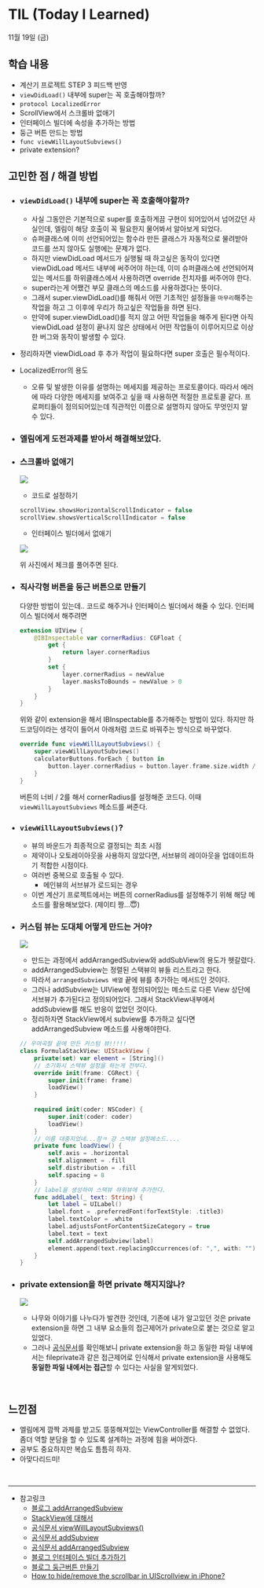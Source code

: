 # TIL (Today I Learned)


11월 19일 (금)

## 학습 내용
- 계산기 프로젝트 STEP 3 피드백 반영
- `viewDidLoad()` 내부에 super는 꼭 호출해야할까?
- `protocol LocalizedError`
- ScrollView에서 스크롤바 없애기
- 인터페이스 빌더에 속성을 추가하는 방법
- 둥근 버튼 만드는 방법
- `func viewWillLayoutSubviews()`
- private extension?
&nbsp;

## 고민한 점 / 해결 방법
- ### `viewDidLoad()` 내부에 super는 꼭 호출해야할까?
    - 사실 그동안은 기본적으로 super를 호출하게끔 구현이 되어있어서 넘어갔던 사실인데, 엘림이 해당 호출이 꼭 필요한지 물어봐서 알아보게 되었다.
    - 슈퍼클래스에 이미 선언되어있는 함수라 만든 클래스가 자동적으로 물려받아 코드를 쓰지 않아도 실행에는 문제가 없다.
    - 하지만 viewDidLoad 메서드가 실행될 때 하고싶은 동작이 있다면 viewDidLoad 메서드 내부에 써주어야 하는데, 이미 슈퍼클래스에 선언되어져 있는 메서드를 하위클래스에서 사용하려면 override 전치자를 써주어야 한다.
    - super라는게 어쨌건 부모 클래스의 메소드를 사용하겠다는 뜻이다.
    - 그래서 super.viewDidLoad()를 해줘서 어떤 기초적인 설정들을 `마무리`해주는 작업을 하고 그 이후에 우리가 하고싶은 작업들을 하면 된다.
    - 만약에 super.viewDidLoad()를 적지 않고 어떤 작업들을 해주게 된다면 아직 viewDidLoad 설정이 끝나지 않은 상태에서 어떤 작업들이 이루어지므로 이상한 버그와 동작이 발생할 수 있다.
- 정리하자면 viewDidLoad 후 추가 작업이 필요하다면 super 호출은 필수적이다.
- LocalizedError의 용도
    - 오류 및 발생한 이유를 설명하는 메세지를 제공하는 프로토콜이다. 따라서 에러에 따라 다양한 메세지를 보여주고 싶을 때 사용하면 적절한 프로토콜 같다. 프로퍼티들이 정의되어있는데 직관적인 이름으로 설명하지 않아도 무엇인지 알 수 있다.
- ### 엘림에게 도전과제를 받아서 해결해보았다.
- ### 스크롤바 없애기

    ![](https://i.imgur.com/fPcCuik.png)

    - 코드로 설정하기
    ```swift
    scrollView.showsHorizontalScrollIndicator = false 
    scrollView.showsVerticalScrollIndicator = false
    ```
    - 인터페이스 빌더에서 없애기
    
    ![](https://i.imgur.com/rOkoBw3.png)
    
    위 사진에서 체크를 풀어주면 된다.
- ### 직사각형 버튼을 둥근 버튼으로 만들기
    다양한 방법이 있는데.. 코드로 해주거나 인터페이스 빌더에서 해줄 수 있다. 인터페이스 빌더에서 해주려면  
    ```swift
    extension UIView {
        @IBInspectable var cornerRadius: CGFloat {
            get {
                return layer.cornerRadius
            }
            set {
                layer.cornerRadius = newValue
                layer.masksToBounds = newValue > 0
            }
        }
    }
    ```
    위와 같이 extension을 해서 IBInspectable를 추가해주는 방법이 있다. 하지만 하드코딩이라는 생각이 들어서 아래처럼 코드로 바꿔주는 방식으로 바꾸었다.
    ```swift
    override func viewWillLayoutSubviews() {
        super.viewWillLayoutSubviews()
        calculatorButtons.forEach { button in
            button.layer.cornerRadius = button.layer.frame.size.width / 2
        }
    }
    ```
    버튼의 너비 / 2를 해서 cornerRadius를 설정해준 코드다.
    이때 `viewWillLayoutSubviews` 메소드를 써준다.
- ### `viewWillLayoutSubviews()`?
    - 뷰의 바운드가 최종적으로 결정되는 최초 시점
    - 제약이나 오토레이아웃을 사용하지 않았다면, 서브뷰의 레이아웃을 업데이트하기 적합한 시점이다.
    - 여러번 중복으로 호출될 수 있다.
        - 메인뷰의 서브뷰가 로드되는 경우
    - 이번 계산기 프로젝트에서는 버튼의 cornerRadius를 설정해주기 위해 해당 메소드를 활용해보았다. (제이티 짱...😇)
- ### 커스텀 뷰는 도대체 어떻게 만드는 거야?
    ![](https://i.imgur.com/qs5GqaX.png)

    - 만드는 과정에서 addArrangedSubview와 addSubView의 용도가 헷갈렸다.
    - addArrangedSubview는 정렬된 스택뷰의 뷰들 리스트라고 한다.
    - 따라서 `arrangedSubviews 배열` 끝에 뷰를 추가하는 메서드인 것이다.
    - 그러나 addSubview는 UIView에 정의되어있는 메소드로 다른 View 상단에 서브뷰가 추가된다고 정의되어있다. 그래서 StackView내부에서 addSubview를 해도 반응이 없었던 것이다.
    - 정리하자면 StackView에서 subview를 추가하고 싶다면 addArrangedSubview 메소드를 사용해야한다.
    ```swift
    // 우여곡절 끝에 만든 커스텀 뷰!!!!!
    class FormulaStackView: UIStackView {
        private(set) var element = [String]()
        // 초기화시 스택뷰 설정을 하는게 전부다.
        override init(frame: CGRect) {
            super.init(frame: frame)
            loadView()
        }
        
        required init(coder: NSCoder) {
            super.init(coder: coder)
            loadView()
        }
        // 이름 대충지었네...참ㅋ 걍 스택뷰 설정메소드....
        private func loadView() {
            self.axis = .horizontal
            self.alignment = .fill
            self.distribution = .fill
            self.spacing = 8
        }
        // label을 생성하여 스택뷰 하위뷰에 추가한다.
        func addLabel(_ text: String) {
            let label = UILabel()
            label.font = .preferredFont(forTextStyle: .title3)
            label.textColor = .white
            label.adjustsFontForContentSizeCategory = true
            label.text = text
            self.addArrangedSubview(label)
            element.append(text.replacingOccurrences(of: ",", with: ""))
        }
    }
    ```
- ### private extension을 하면 private 해지지않나?

    ![](https://i.imgur.com/cAOeXUt.png)

    - 나무와 이야기를 나누다가 발견한 것인데, 기존에 내가 알고있던 것은 private extension을 하면 그 내부 요소들의 접근제어가 private으로 붙는 것으로 알고있었다.
    - 그러나 [공식문서](https://docs.swift.org/swift-book/LanguageGuide/AccessControl.html#ID25)를 확인해보니 private extension을 하고 동일한 파일 내부에서는 fileprivate과 같은 접근제어로 인식해서 private extension을 사용해도 **동일한 파일 내에서는 접근**할 수 있다는 사실을 알게되었다.

&nbsp;

## 느낀점
- 엘림에게 깜짝 과제를 받고도 뚱뚱해져있는 ViewController를 해결할 수 없었다. 좀더 역할 분담을 할 수 있도록 설계하는 과정에 힘을 써야겠다.
- 공부도 중요하지만 복습도 틈틈히 하자.
- 아맞다리드미!

&nbsp;

---

- 참고링크
    - [블로그 addArrangedSubview](https://velog.io/@wonhee010/stack.addArrangedSubview)
    - [StackView에 대해서](https://bannavi.tistory.com/261)
    - [공식문서 viewWillLayoutSubviews()](https://developer.apple.com/documentation/uikit/uiviewcontroller/1621437-viewwilllayoutsubviews)
    - [공식문서 addSubview](https://developer.apple.com/documentation/uikit/uiview/1622616-addsubview)
    - [공식문서 addArrangedSubview](https://developer.apple.com/documentation/uikit/uistackview/1616227-addarrangedsubview)
    - [블로그 인터페이스 빌더 추가하기](https://parkbi.tistory.com/20)
    - [블로그 둥근버튼 만들기](https://nexthops.tistory.com/62)
    - [How to hide/remove the scrollbar in UIScrollview in iPhone?](https://stackoverflow.com/questions/9837003/how-to-hide-remove-the-scrollbar-in-uiscrollview-in-iphone/9837117)
